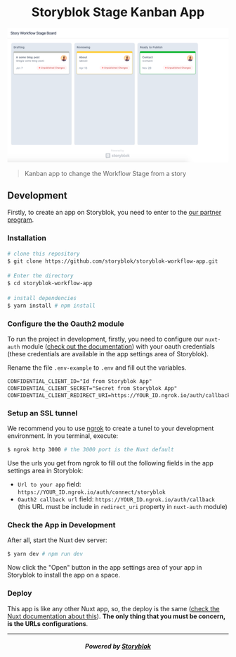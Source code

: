 <p align="center">
  <h1 align="center">Storyblok Stage Kanban App</h1>
</p>

![App preview image](./screenshoot.png)

> Kanban app to change the Workflow Stage from a story

## Development

Firstly, to create an app on Storyblok, you need to enter to the [our partner program](https://www.storyblok.com/partners).

### Installation

``` bash
# clone this repository
$ git clone https://github.com/storyblok/storyblok-workflow-app.git

# Enter the directory
$ cd storyblok-workflow-app

# install dependencies
$ yarn install # npm install
```

### Configure the the Oauth2 module

To run the project in development, firstly, you need to configure our `nuxt-auth` module ([check out the documentation](https://github.com/storyblok/nuxt-auth)) with your oauth credentials (these credentials are available in the app settings area of Storyblok).

Rename the file `.env-example` to `.env` and fill out the variables.

~~~text
CONFIDENTIAL_CLIENT_ID="Id from Storyblok App"
CONFIDENTIAL_CLIENT_SECRET="Secret from Storyblok App"
CONFIDENTIAL_CLIENT_REDIRECT_URI=https://YOUR_ID.ngrok.io/auth/callback
~~~

### Setup an SSL tunnel

We recommend you to use [ngrok](https://ngrok.com/) to create a tunel to your development environment. In you terminal, execute:

```bash
$ ngrok http 3000 # the 3000 port is the Nuxt default
```

Use the urls you get from ngrok to fill out the following fields in the app settings area in Storyblok:

* `Url to your app` field: `https://YOUR_ID.ngrok.io/auth/connect/storyblok`
* `Oauth2 callback url` field: `https://YOUR_ID.ngrok.io/auth/callback` (this URL must be include in `redirect_uri` property in `nuxt-auth` module)

### Check the App in Development

After all, start the Nuxt dev server:

```bash
$ yarn dev # npm run dev
```

Now click the "Open" button in the app settings area of your app in Storyblok to install the app on a space.

### Deploy

This app is like any other Nuxt app, so, the deploy is the same ([check the Nuxt documentation about this](https://nuxtjs.org/guide/commands#production-deployment)). **The only thing that you must be concern, is the URLs configurations**.

---

<p align="center">
  <h5 align="center">Powered by <a href="https://www.storyblok.com/" title="link to the Storyblok website">Storyblok</a></h5>
</p>
